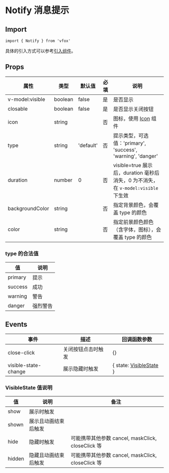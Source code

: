 # Notify 消息提示

## Import

```
import { Notify } from 'vfox'
```

具体的引入方式可以参考[引入组件](../index.md#引入组件)。

## Props

| 属性            | 类型    | 默认值    | 必填 | 说明                                                                              |
| --------------- | ------- | --------- | ---- | --------------------------------------------------------------------------------- |
| v-model:visible | boolean | false     | 是   | 是否显示                                                                          |
| closable        | boolean | false     | 是   | 是否显示关闭按钮                                                                  |
| icon            | string  |           | 否   | 图标，使用 [Icon](./Icon.md) 组件                                                 |
| type            | string  | 'default' | 否   | 提示类型，可选值：'primary', 'success', 'warning', 'danger'                       |
| duration        | number  | 0         | 否   | visible=true 展示后，duration 毫秒后消失，0 为不消失，在 `v-model:visible` 下生效 |
| backgroundColor | string  |           | 否   | 指定背景颜色，会覆盖 type 的颜色                                                  |
| color           | string  |           | 否   | 指定前景颜色颜色（含字体，图标），会覆盖 type 的颜色                              |

### type 的合法值

| 值      | 说明     |
| ------- | -------- |
| primary | 提示     |
| success | 成功     |
| warning | 警告     |
| danger  | 强烈警告 |

## Events

| 事件                 | 描述               | 回调函数参数                                               |
| -------------------- | ------------------ | ---------------------------------------------------------- |
| close-click          | 关闭按钮点击时触发 | {}                                                         |
| visible-state-change | 展示隐藏时触发     | { state: [VisibleState](./Notify.md#visiblestate-值说明) } |

### VisibleState 值说明

| 值     | 说明                 | 备注                                              |
| ------ | -------------------- | ------------------------------------------------- |
| show   | 展示时触发           |                                                   |
| shown  | 展示且动画结束后触发 |                                                   |
| hide   | 隐藏时触发           | 可能携带其他参数 cancel, maskClick, closeClick 等 |
| hidden | 隐藏且动画结束后触发 | 可能携带其他参数 cancel, maskClick, closeClick 等 |
